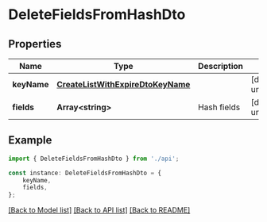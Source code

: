 # DeleteFieldsFromHashDto


## Properties

Name | Type | Description | Notes
------------ | ------------- | ------------- | -------------
**keyName** | [**CreateListWithExpireDtoKeyName**](CreateListWithExpireDtoKeyName.md) |  | [default to undefined]
**fields** | **Array&lt;string&gt;** | Hash fields | [default to undefined]

## Example

```typescript
import { DeleteFieldsFromHashDto } from './api';

const instance: DeleteFieldsFromHashDto = {
    keyName,
    fields,
};
```

[[Back to Model list]](../README.md#documentation-for-models) [[Back to API list]](../README.md#documentation-for-api-endpoints) [[Back to README]](../README.md)
